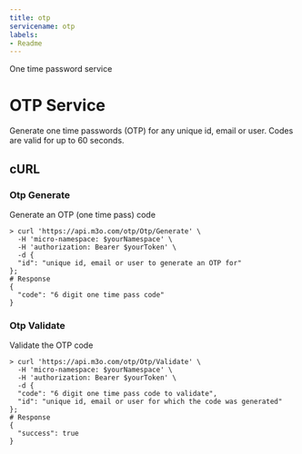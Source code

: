 ```yaml
---
title: otp
servicename: otp
labels: 
- Readme
---
```

One time password service

# OTP Service

Generate one time passwords (OTP) for any unique id, email or user. Codes are valid for up to 60 seconds.

## cURL


### Otp Generate
<!-- We use the request body description here as endpoint descriptions are not
being lifted correctly from the proto by the openapi spec generator -->
Generate an OTP (one time pass) code
```shell
> curl 'https://api.m3o.com/otp/Otp/Generate' \
  -H 'micro-namespace: $yourNamespace' \
  -H 'authorization: Bearer $yourToken' \
  -d {
  "id": "unique id, email or user to generate an OTP for"
};
# Response
{
  "code": "6 digit one time pass code"
}
```


### Otp Validate
<!-- We use the request body description here as endpoint descriptions are not
being lifted correctly from the proto by the openapi spec generator -->
Validate the OTP code
```shell
> curl 'https://api.m3o.com/otp/Otp/Validate' \
  -H 'micro-namespace: $yourNamespace' \
  -H 'authorization: Bearer $yourToken' \
  -d {
  "code": "6 digit one time pass code to validate",
  "id": "unique id, email or user for which the code was generated"
};
# Response
{
  "success": true
}
```


